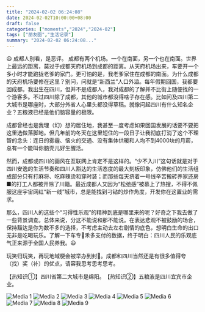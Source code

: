 ```yaml
---
title: "2024-02-02 06:24:08"
date: 2024-02-02T10:00:00+08:00
draft: false
categories: ["moments","2024","2024-02"]
tags: ["朋友圈","生活记录"]
summary: "2024-02-02 06:24:08..."
---
```


😃 成都人别看，是恶评。
​
​成都有两个机场。一个在南面，另一个也在南面。世界上最远的距离，莫过于成都天府机场到成都的距离。从天府机场出来，车要开一个多小时才能跑拢老爹的家门。更可怕的是，我老爹家住在成都的南面。为什么成都的天府机场要修在这里？别问，问就是“新西兰”人口外溢。
​
​每年假期回国，我都要回成都。我出生在四川，但并不是成都人，我对成都的了解并不比街上随便找的一个游客多。不过四川除了成都，其他的城市都没得啥子存在感。比如问及四川第二大城市是哪座时，大部分外省人心里头都没得草稿。就像问起四川有什么知名企业？五粮液已经是他们脑容量的极限。

​成都曾经也是我理（幻）想的居住地，我甚至一度考虑如果回国发展的话要不要把这里选做落脚地。但几年前的冬天在这里短住的一段日子让我彻底打消了这个不理智的念头：连日的雾霾、恼火的交通、没有集体供暖和人均不到4000块的月薪，总有一个能叫你脑壳儿好生醒活。

然而，成都或四川的画风在互联网上肯定不是这样的。“少不入川”这句话就是对于四川安逸的生活节奏和四川人豁达的生活态度的最大刻板印象，仿佛他们的生活组成部分只有打麻将、吃麻辣烫和穿时装；而那些每天挤着一号线辛苦搬砖养家还房■的打工人都被开除了川籍。最近成都人又因为“松弛感”被慕上了热搜，不得不佩服这座宇宙网红“新一线”城市，总是能找到刁钻的炒作角度，开发你在这置业的需求。

那么，四川人的这些个“习得性乐观”的精神到底是哪里来的呢？好奇之下我去做了一些背景调查。总体来说，分这不能说和那不能说。在表达悲观不被鼓励的场合，保持豁达是你为数不多的选择，不考虑主动去左右剧情的底色，想明白生命的出口无非是吃喝玩乐。了解一下车专🔁禾多支付的数据，终于明白：四川人民的乐观底气正来源于全国人民养我。😃

玩笑归玩笑，再玩地域梗会被举办到封🎺。成都和四川当然还是有很多值得夸（找）奖（补）的优点，请容我思考思考思考。

​【热知识①】四川省第二大城市是绵阳。
​【热知识②】五粮液是四川宜宾市企业。

![Media 1](/Moments/photos/2024-02-02/202402020624080.jpg)
![Media 2](/Moments/photos/2024-02-02/202402020624081.jpg)
![Media 3](/Moments/photos/2024-02-02/202402020624082.jpg)
![Media 4](/Moments/photos/2024-02-02/202402020624083.jpg)
![Media 5](/Moments/photos/2024-02-02/202402020624084.jpg)
![Media 6](/Moments/photos/2024-02-02/202402020624085.jpg)
![Media 7](/Moments/photos/2024-02-02/202402020624086.jpg)
![Media 8](/Moments/photos/2024-02-02/202402020624087.jpg)
![Media 9](/Moments/photos/2024-02-02/202402020624088.jpg)

